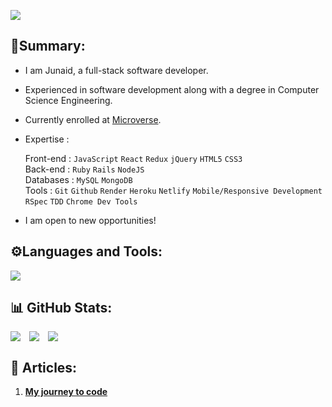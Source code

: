 
![](https://komarev.com/ghpvc/?username=your-github-username)
## 📇Summary:

- I am Junaid, a full-stack software developer.<br>
- Experienced in software development along with a degree in Computer Science Engineering.
- Currently enrolled at [Microverse](https://www.microverse.org/).<br>
- Expertise : <br>

  Front-end : `JavaScript` `React` `Redux` `jQuery` `HTML5` `CSS3`<br>
  Back-end : `Ruby` `Rails` `NodeJS`<br>
  Databases : `MySQL` `MongoDB`<br>
  Tools : `Git` `Github` `Render` `Heroku` `Netlify` `Mobile/Responsive Development` `RSpec` `TDD` `Chrome Dev Tools` <br>

- I am open to new opportunities!

## ⚙️Languages and Tools:

 <a href="https://skillicons.dev">
    <img src="https://skillicons.dev/icons?i=react,redux,threejs,tailwind,javascript,bootstrap,rails,ruby,nodejs,git,mongodb,mysql" />
</a>
  
## 📊 GitHub Stats:
<div align="center" style="display:flex; gap:1em;">
<img src="https://github-readme-stats.vercel.app/api?username=iamsjunaid&theme=vue-dark&show_icons=true&hide_border=true&count_private=true">
<img src="https://github-readme-streak-stats.herokuapp.com/?user=iamsjunaid&theme=vue-dark&hide_border=true">
<img src="https://github-readme-stats.vercel.app/api/top-langs/?username=iamsjunaid&theme=vue-dark&show_icons=true&hide_border=true&layout=compact">
</div>

## 📑 Articles:

1. [**My journey to code**](https://medium.com/@sjunaid626/how-did-i-get-into-software-development-bf794450567f)


